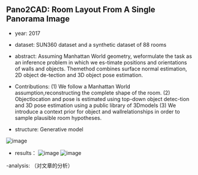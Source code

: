## Pano2CAD: Room Layout From A Single Panorama Image

- year: 2017

- dataset: SUN360 dataset  and a synthetic dataset of 88 rooms

- abstract: Assuming Manhattan World geometry, weformulate the task as an inference problem in which we es-timate positions and orientations of walls and objects. Themethod combines surface normal estimation, 2D object de-tection and 3D object pose estimation. 
- Contributions:
(1) We follow a Manhattan World assumption,reconstructing the complete shape of the room. 
(2) Objectlocation and pose is estimated using top-down object detec-tion and 3D pose estimation using a public library of 3Dmodels
(3) We introduce a context prior for object and wallrelationships in order to sample plausible room hypotheses.

- structure: Generative model

![image](https://github.com/VLISLAB/360-DL-Survey/Images/Pano2CAD.png)

- results：
![image](https://github.com/VLISLAB/360-DL-Survey/Images/Pano2CAD_result.png)
![image](https://github.com/VLISLAB/360-DL-Survey/Images/Pano2CAD_sundataset.png)

-analysis: （对文章的分析）
